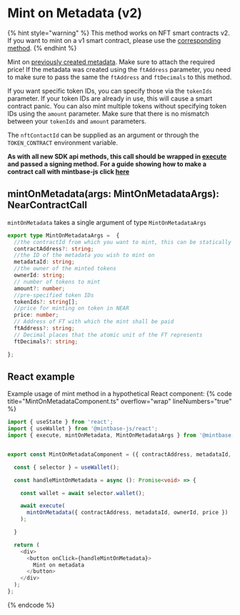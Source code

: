 
# Mint on Metadata (v2)

{% hint style="warning" %}
This method works on NFT smart contracts v2. If you want to mint on a v1 smart contract, please use the [corresponding method](../mint/README.md).
{% endhint %}


Mint on [previously created metadata](../createMetadata/README.md). Make sure to attach the required price! If the metadata was created using the `ftAddress` parameter, you need to make sure to pass the same the `ftAddress` and `ftDecimals` to this method.

If you want specific token IDs, you can specify those via the `tokenIds` parameter. If your token IDs are already in use, this will cause a smart contract panic. You can also mint multiple tokens without specifying token IDs using the `amount` parameter. Make sure that there is no mismatch between your `tokenIds` and `amount` parameters.

The `nftContactId` can be supplied as an argument or through the `TOKEN_CONTRACT` environment variable.

**As with all new SDK api methods, this call should be wrapped in [execute](../#execute) and passed a signing method. For a guide showing how to make a contract call with mintbase-js click [here](https://docs.mintbase.xyz/dev/getting-started/make-your-first-contract-call-deploycontract)**

## mintOnMetadata(args: MintOnMetadataArgs): NearContractCall

`mintOnMetadata` takes a single argument of type `MintOnMetadataArgs`

```typescript
export type MintOnMetadataArgs =  {
  //the contractId from which you want to mint, this can be statically defined via the mbjs config file
  contractAddress?: string;
  //the ID of the metadata you wish to mint on
  metadataId: string;
  //the owner of the minted tokens
  ownerId: string;
  // number of tokens to mint
  amount?: number;
  //pre-specified token IDs
  tokenIds?: string[];
  //price for minting on token in NEAR
  price: number;
  // Address of FT with which the mint shall be paid
  ftAddress?: string;
  // Decimal places that the atomic unit of the FT represents
  ftDecimals?: string;

};
```

## React example

Example usage of mint method in a hypothetical React component:
{% code title="MintOnMetadataComponent.ts" overflow="wrap" lineNumbers="true" %}

```typescript
import { useState } from 'react';
import { useWallet } from '@mintbase-js/react';
import { execute, mintOnMetadata, MintOnMetadataArgs } from '@mintbase-js/sdk';


export const MintOnMetadataComponent = ({ contractAddress, metadataId, ownerId, price }: MintOnMetadataArgs): JSX.Element => {

  const { selector } = useWallet();

  const handleMintOnMetadata = async (): Promise<void> => {

    const wallet = await selector.wallet();

    await execute(
      mintOnMetadata({ contractAddress, metadataId, ownerId, price })
    );

  }

  return (
    <div>
      <button onClick={handleMintOnMetadata}>
        Mint on metadata
      </button>
    </div>
  );
};
```
{% endcode %}
